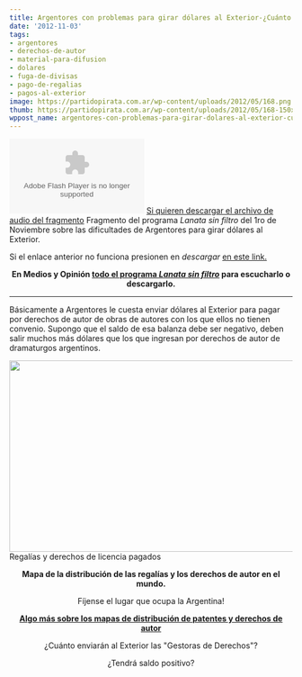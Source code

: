 ```yaml
---
title: Argentores con problemas para girar dólares al Exterior-¿Cuánto mandan al Exterior?
date: '2012-11-03'
tags:
- argentores
- derechos-de-autor
- material-para-difusion
- dolares
- fuga-de-divisas
- pago-de-regalias
- pagos-al-exterior
image: https://partidopirata.com.ar/wp-content/uploads/2012/05/168.png
thumb: https://partidopirata.com.ar/wp-content/uploads/2012/05/168-150x150.png
wppost_name: argentores-con-problemas-para-girar-dolares-al-exterior-cuanto-mandan-al-exterior
---
```


<object id="player1544790" width="240" height="133" classid="clsid:d27cdb6e-ae6d-11cf-96b8-444553540000" codebase="http://download.macromedia.com/pub/shockwave/cabs/flash/swflash.cab#version=6,0,40,0"><param name="AllowScriptAccess" value="always" /><param name="allowFullScreen" value="true" /><param name="wmode" value="transparent" /><param name="src" value="http://www.ivoox.com/playerivoox_ee_1544790_1.html" /><param name="allowfullscreen" value="true" /><param name="allowscriptaccess" value="always" /><embed id="player1544790" width="240" height="133" type="application/x-shockwave-flash" src="http://www.ivoox.com/playerivoox_ee_1544790_1.html" AllowScriptAccess="always" allowFullScreen="true" wmode="transparent" allowfullscreen="true" allowscriptaccess="always" /></object>
<a href="http://www.ivoox.com/sobre-argentores-restricciones-a-enviar-dolares_md_1544790_1.mp3" target="_blank">Si quieren descargar el archivo de audio del fragmento</a>
Fragmento del programa <em>Lanata sin filtro</em> del 1ro de Noviembre sobre las dificultades de Argentores para girar dólares al Exterior.

Si el enlace anterior no funciona presionen en <em>descargar</em> <a href="http://www.ivoox.com/sobre-argentores-restricciones-a-enviar-dolares-audios-mp3_rf_1544790_1.html" target="_blank">en este link.</a>
<p style="text-align: center;"><strong>En Medios y Opinión <a href="http://www.plazademayo.com/mediosyopinion/?p=1043" target="_blank">todo el programa <em>Lanata sin filtro</em></a> para escucharlo o descargarlo.</strong></p>


<hr />

Básicamente a Argentores le cuesta enviar dólares al Exterior para pagar por derechos de autor de obras de autores con los que ellos no tienen convenio.
Supongo que el saldo de esa balanza debe ser negativo, deben salir muchos más dólares que los que ingresan por derechos de autor de dramaturgos argentinos.

<a href="https://partidopirata.com.ar/wp-content/uploads/2012/05/168.png"><img class=" wp-image-4558" title="168" src="https://partidopirata.com.ar/wp-content/uploads/2012/05/168.png" alt="" width="692" height="340" /></a> Regalías y derechos de licencia pagados

<p style="text-align: center;"><strong>Mapa de la distribución de las regalías y los derechos de autor en el mundo.</strong></p>
<p style="text-align: center;">Fíjense el lugar que ocupa la Argentina!</p>
<p style="text-align: center;"><strong><a href="https://partidopirata.com.ar/4556/algunos-mapas-para-entender-de-que-hablamos-cuando-hablamos-de-derecho-de-autor-y-patentes">Algo más sobre los mapas de distribución de patentes y derechos de autor</a></strong></p>
<p style="text-align: center;">¿Cuánto enviarán al Exterior las "Gestoras de Derechos"?</p>
<p style="text-align: center;">¿Tendrá saldo positivo?</p>
